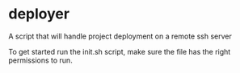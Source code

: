 # deployer
A script that will handle project deployment on a remote ssh server

To get started run the init.sh script, make sure the file has the right permissions to run.